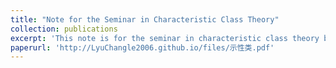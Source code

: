 ```yaml
---
title: "Note for the Seminar in Characteristic Class Theory"
collection: publications
excerpt: 'This note is for the seminar in characteristic class theory by me. It's still very incompleted and under working. I will upload the newest version here in time.'
paperurl: 'http://LyuChangle2006.github.io/files/示性类.pdf'
---
```

